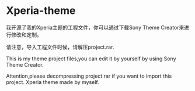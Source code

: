 # Xperia-theme

我开源了我的Xperia主题的工程文件，你可以通过下载Sony Theme Creator来进行修改和定制。

请注意，导入工程文件时候，请解压project.rar.

This is my theme project files,you can edit it by yourself by using Sony Theme Creator.

Attention,please decompressing project.rar if you want to import this project.
Xperia theme made by myself.
